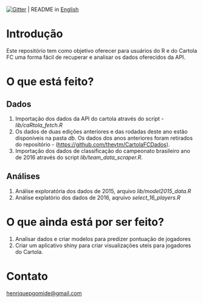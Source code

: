 [![Gitter](https://img.shields.io/gitter/room/nwjs/nw.js.svg)](https://gitter.im/caRtola-R/Lobby?utm_source=share-link&utm_medium=link&utm_campaign=share-link) | README in [English](https://github.com/henriquepgomide/caRtola/blob/master/README.en.md)

# Introdução

Este repositório tem como objetivo oferecer para usuários do R e do Cartola FC uma forma fácil de recuperar e analisar os dados oferecidos da API.

# O que está feito?

## Dados

1. Importação dos dados da API do cartola através do script - *lib/caRtola_fetch.R*
2. Os dados de duas edições anteriores e das rodadas deste ano estão disponíveis na pasta *db*. Os dados dos anos anteriores foram retirados do repositório - (https://github.com/thevtm/CartolaFCDados).
3. Importação dos dados de classificação do campeonato brasileiro ano de 2016 através do script *lib/team_data_scraper.R*.

## Análises
1. Análise exploratória dos dados de 2015, arquivo *lib/model2015_data.R*
2. Análise explatório dos dados de 2016, aqruivo *select_16_players.R*

# O que ainda está por ser feito?

1. Analisar dados e criar modelos para predizer pontuação de jogadores
2. Criar um aplicativo shiny para criar visualizações uteis para jogadores do Cartola.

# Contato

henriquepgomide@gmail.com
